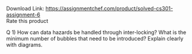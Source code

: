 Download Link: https://assignmentchef.com/product/solved-cs301-assignment-6
<br>
<span class="kksr-muted">Rate this product</span>

Q 1) How can data hazards be handled through inter-locking? What is the minimum number of bubbles that need to be introduced? Explain clearly with diagrams.